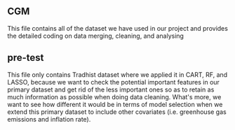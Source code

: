 ## CGM
This file contains all of the dataset we have used in our project and provides the detailed coding on data merging, cleaning, and analysing

## pre-test
This file only contains Tradhist dataset where we applied it in CART, RF, and LASSO, because we want to check the potential important features in our primary dataset and get rid of the less important ones so as to retain as much information as possible when doing data cleaning. What's more, we want to see how different it would be in terms of model selection when we extend this primary dataset to include other covariates (i.e. greenhouse gas emissions and inflation rate).
